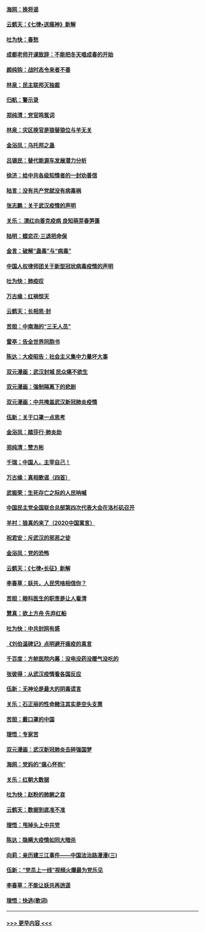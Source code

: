#### [海网：换将谣](../pages/nsc993/n11873712.md?t=02170944) 
#### [云鹤天：《七律▪送瘟神》新解](../pages/nsc993/n11873598.md?t=02170944) 
#### [吐为快：春愁](../pages/nsc993/n11872801.md?t=02170944) 
#### [成都老师开课致辞：不能把冬天唱成春的开始](../pages/nsc993/n11872653.md?t=02170944) 
#### [颜纯钩：战时态令来者不善](../pages/nsc993/n11872011.md?t=02170944) 
#### [林泉：民主联邦灭独裁](../pages/nsc993/n11870998.md?t=02170944) 
#### [归航：警示录](../pages/nsc993/n11870963.md?t=02170944) 
#### [郑纯清：党官鸣冤词](../pages/nsc993/n11870938.md?t=02170944) 
#### [林泉：灾区换官是狼替狼位与羊无关](../pages/nsc993/n11870896.md?t=02170944) 
#### [金浴凤：乌托邦之蛊](../pages/nsc993/n11870879.md?t=02170944) 
#### [吕锡民：替代能源车发展潜力分析](../pages/nsc993/n11870656.md?t=02170944) 
#### [徐济：给中共各级知情者的一封劝善信](../pages/nsc993/n11868561.md?t=02170944) 
#### [陆言：没有共产党就没有病毒祸](../pages/nsc993/n11868232.md?t=02170944) 
#### [张志鹏：关于武汉疫情的声明](../pages/nsc993/n11867182.md?t=02170944) 
#### [关乐： 漂红向善克疫病 良知萌芽春笋蓬](../pages/nsc993/n11865710.md?t=02170944) 
#### [陆明：蝶恋花‧三退把命保](../pages/nsc993/n11865673.md?t=02170944) 
#### [金言：破解“蛊毒”与“病毒”](../pages/nsc993/n11864103.md?t=02170944) 
#### [中国人权律师团关于新型冠状病毒疫情的声明](../pages/nsc993/n11864249.md?t=02170944) 
#### [吐为快：肺疫叹](../pages/nsc993/n11864027.md?t=02170944) 
#### [万古缘：红祸惊天](../pages/nsc993/n11864079.md?t=02170944) 
#### [云鹤天：长相思‧封](../pages/nsc993/n11864006.md?t=02170944) 
#### [苦胆：中南海的“三无人员”](../pages/nsc993/n11862997.md?t=02170944) 
#### [雷亭：告全世界同胞书](../pages/nsc993/n11862572.md?t=02170944) 
#### [陈达：大疫昭告：社会主义集中力量坏大事](../pages/nsc993/n11859419.md?t=02170944) 
#### [双元漫画：武汉封城 民众痛不欲生](../pages/nsc993/n11859287.md?t=02170944) 
#### [双元漫画：强制隔离下的悲剧](../pages/nsc993/n11859244.md?t=02170944) 
#### [双元漫画：中共掩盖武汉新冠肺炎疫情](../pages/nsc993/n11858249.md?t=02170944) 
#### [伍新：关于口罩一点思考](../pages/nsc993/n11859195.md?t=02170944) 
#### [金浴凤：踏莎行‧肺炎劫](../pages/nsc993/n11858227.md?t=02170944) 
#### [郑纯清：赞方彬](../pages/nsc993/n11856803.md?t=02170944) 
#### [千瑞；中国人，主宰自己！](../pages/nsc993/n11856793.md?t=02170944) 
#### [万古缘：真相歌谣（四首）](../pages/nsc993/n11856263.md?t=02170944) 
#### [武振荣：生死存亡之际的人民呐喊](../pages/nsc993/n11856256.md?t=02170944) 
#### [中国民主党全国联合总部第四次代表大会在洛杉矶召开](../pages/nsc993/n11856344.md?t=02170944) 
#### [羊村：狼真的来了（2020中国寓言）](../pages/nsc993/n11856229.md?t=02170944) 
#### [祝君安：斥武汉的邪恶之徒](../pages/nsc993/n11855861.md?t=02170944) 
#### [金浴凤：党的恐怖](../pages/nsc993/n11855849.md?t=02170944) 
#### [云鹤天：《七律▪长征》新解](../pages/nsc993/n11855479.md?t=02170944) 
#### [李春草：妖共，人民凭啥相信你？](../pages/nsc993/n11855196.md?t=02170944) 
#### [苦胆：眼科医生的职责是让人看清](../pages/nsc993/n11853840.md?t=02170944) 
#### [慧真：欲上方舟 先弃红船](../pages/nsc993/n11853483.md?t=02170944) 
#### [吐为快：中共封网有感](../pages/nsc993/n11852575.md?t=02170944) 
#### [《刘伯温碑记》点明避开瘟疫的真言](../pages/nsc993/n11852128.md?t=02170944) 
#### [千百度：方舱医院内幕：没电没药没暖气没吃的](../pages/nsc993/n11850211.md?t=02170944) 
#### [张彼得：从武汉疫情看各国反应](../pages/nsc993/n11850102.md?t=02170944) 
#### [伍新：无神论是最大的阴毒谎言](../pages/nsc993/n11846129.md?t=02170944) 
#### [关乐：石正丽的性命赌注其实是空头支票](../pages/nsc993/n11846109.md?t=02170944) 
#### [苦胆：戴口罩的中国](../pages/nsc993/n11845576.md?t=02170944) 
#### [理悟：专家苦](../pages/nsc993/n11845564.md?t=02170944) 
#### [双元漫画：武汉新冠肺炎击碎强国梦](../pages/nsc993/n11843320.md?t=02170944) 
#### [海网：党妈的“瘟心怀抱”](../pages/nsc993/n11840740.md?t=02170944) 
#### [关乐：红朝大数据](../pages/nsc993/n11840675.md?t=02170944) 
#### [吐为快：赵粉的肺腑之哀](../pages/nsc993/n11840618.md?t=02170944) 
#### [云鹤天：数据到底准不准](../pages/nsc993/n11840325.md?t=02170944) 
#### [理悟：甩掉头上中共党](../pages/nsc993/n11838826.md?t=02170944) 
#### [陈达：隐瞒大疫情如同大暗杀](../pages/nsc993/n11838771.md?t=02170944) 
#### [向莉：亲历建三江事件——中国法治路漫漫(三)](../pages/nsc993/n11831825.md?t=02170944) 
#### [伍新：“党员上一线”视频火爆最为党乐见](../pages/nsc993/n11838200.md?t=02170944) 
#### [李春草：不能让妖共再逍遥](../pages/nsc993/n11838102.md?t=02170944) 
#### [理悟：快逃(歌词)](../pages/nsc993/n11838083.md?t=02170944) 

----
#### [ >>> 更早内容 <<< ](../indexes/nsc993-earlier.md)
